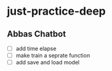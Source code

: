 # just-practice-deep

## Abbas Chatbot

- [ ] add time elapse
- [ ] make train a seprate function
- [ ] add save and load model
